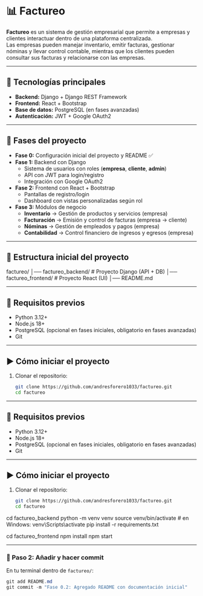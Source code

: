 # 📊 Factureo

**Factureo** es un sistema de gestión empresarial que permite a empresas y clientes interactuar dentro de una plataforma centralizada.  
Las empresas pueden manejar inventario, emitir facturas, gestionar nóminas y llevar control contable, mientras que los clientes pueden consultar sus facturas y relacionarse con las empresas.

---

## 🚀 Tecnologías principales
- **Backend:** Django + Django REST Framework  
- **Frontend:** React + Bootstrap  
- **Base de datos:** PostgreSQL (en fases avanzadas)  
- **Autenticación:** JWT + Google OAuth2  

---

## 🔹 Fases del proyecto
- **Fase 0:** Configuración inicial del proyecto y README ✅  
- **Fase 1:** Backend con Django  
  - Sistema de usuarios con roles (**empresa**, **cliente**, **admin**)  
  - API con JWT para login/registro  
  - Integración con Google OAuth2  
- **Fase 2:** Frontend con React + Bootstrap  
  - Pantallas de registro/login  
  - Dashboard con vistas personalizadas según rol  
- **Fase 3:** Módulos de negocio  
  - **Inventario** → Gestión de productos y servicios (empresa)  
  - **Facturación** → Emisión y control de facturas (empresa → cliente)  
  - **Nóminas** → Gestión de empleados y pagos (empresa)  
  - **Contabilidad** → Control financiero de ingresos y egresos (empresa)  

---

## 📂 Estructura inicial del proyecto
factureo/
│── factureo_backend/ # Proyecto Django (API + DB)
│── factureo_frontend/ # Proyecto React (UI)
│── README.md


---

## 🔧 Requisitos previos
- Python 3.12+  
- Node.js 18+  
- PostgreSQL (opcional en fases iniciales, obligatorio en fases avanzadas)  
- Git  

---

## ▶️ Cómo iniciar el proyecto
1. Clonar el repositorio:
   ```bash
   git clone https://github.com/andresforero1033/factureo.git
   cd factureo


---

## 🔧 Requisitos previos
- Python 3.12+  
- Node.js 18+  
- PostgreSQL (opcional en fases iniciales, obligatorio en fases avanzadas)  
- Git  

---

## ▶️ Cómo iniciar el proyecto
1. Clonar el repositorio:
   ```bash
   git clone https://github.com/andresforero1033/factureo.git
   cd factureo


cd factureo_backend
python -m venv venv
source venv/bin/activate  # en Windows: venv\Scripts\activate
pip install -r requirements.txt

cd factureo_frontend
npm install
npm start



---

### 🔹 Paso 2: Añadir y hacer commit
En tu terminal dentro de `factureo/`:

```powershell
git add README.md
git commit -m "Fase 0.2: Agregado README con documentación inicial"
